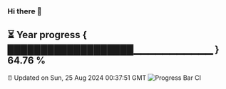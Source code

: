 ### Hi there 👋
⏳ Year progress { ███████████████████▁▁▁▁▁▁▁▁▁▁▁ } 64.76 %
---
⏰ Updated on Sun, 25 Aug 2024 00:37:51 GMT
![Progress Bar CI](https://github.com/Moyi321/Moyi321/workflows/Progress%20Bar%20CI/badge.svg)
